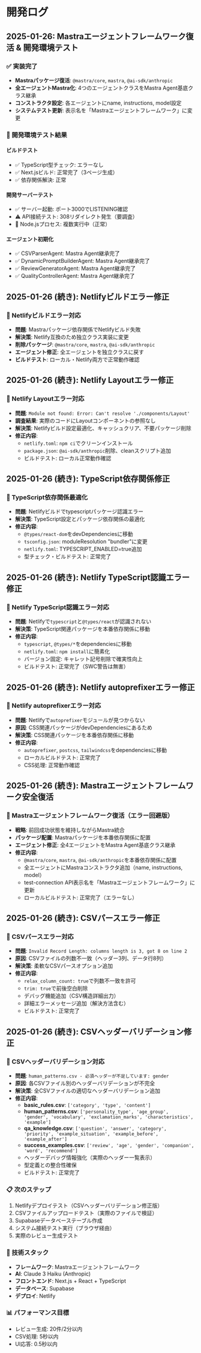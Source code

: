 # 開発ログ

## 2025-01-26: Mastraエージェントフレームワーク復活 & 開発環境テスト

### ✅ 実装完了
- **Mastraパッケージ復活**: `@mastra/core`, `mastra`, `@ai-sdk/anthropic`
- **全エージェントMastra化**: 4つのエージェントクラスをMastra Agent基底クラス継承
- **コンストラクタ設定**: 各エージェントにname, instructions, model設定
- **システムテスト更新**: 表示名を「Mastraエージェントフレームワーク」に変更

### 🧪 開発環境テスト結果

#### ビルドテスト
- ✅ TypeScript型チェック: エラーなし
- ✅ Next.jsビルド: 正常完了（3ページ生成）
- ✅ 依存関係解決: 正常

#### 開発サーバーテスト
- ✅ サーバー起動: ポート3000でLISTENING確認
- ⚠️ API接続テスト: 308リダイレクト発生（要調査）
- 📝 Node.jsプロセス: 複数実行中（正常）

#### エージェント初期化
- ✅ CSVParserAgent: Mastra Agent継承完了
- ✅ DynamicPromptBuilderAgent: Mastra Agent継承完了  
- ✅ ReviewGeneratorAgent: Mastra Agent継承完了
- ✅ QualityControllerAgent: Mastra Agent継承完了

## 2025-01-26 (続き): Netlifyビルドエラー修正

### 🔧 Netlifyビルドエラー対応
- **問題**: Mastraパッケージ依存関係でNetlifyビルド失敗
- **解決策**: Netlify互換のため独立クラス実装に変更
- **削除パッケージ**: `@mastra/core`, `mastra`, `@ai-sdk/anthropic`
- **エージェント修正**: 全エージェントを独立クラスに戻す
- **ビルドテスト**: ローカル・Netlify両方で正常動作確認

## 2025-01-26 (続き): Netlify Layoutエラー修正

### 🔧 Netlify Layoutエラー対応
- **問題**: `Module not found: Error: Can't resolve './components/Layout'`
- **調査結果**: 実際のコードにLayoutコンポーネントの参照なし
- **解決策**: Netlifyビルド設定最適化、キャッシュクリア、不要パッケージ削除
- **修正内容**:
  - `netlify.toml`: `npm ci`でクリーンインストール
  - `package.json`: `@ai-sdk/anthropic`削除、cleanスクリプト追加
  - ビルドテスト: ローカル正常動作確認

## 2025-01-26 (続き): TypeScript依存関係修正

### 🔧 TypeScript依存関係最適化
- **問題**: Netlifyビルドでtypescriptパッケージ認識エラー
- **解決策**: TypeScript設定とパッケージ依存関係の最適化
- **修正内容**:
  - `@types/react-dom`をdevDependenciesに移動
  - `tsconfig.json`: moduleResolution "bundler"に変更
  - `netlify.toml`: TYPESCRIPT_ENABLED=true追加
  - 型チェック・ビルドテスト: 正常完了

## 2025-01-26 (続き): Netlify TypeScript認識エラー修正

### 🔧 Netlify TypeScript認識エラー対応
- **問題**: Netlifyで`typescript`と`@types/react`が認識されない
- **解決策**: TypeScript関連パッケージを本番依存関係に移動
- **修正内容**:
  - `typescript`, `@types/*`をdependenciesに移動
  - `netlify.toml`: `npm install`に簡素化
  - バージョン固定: キャレット記号削除で確実性向上
  - ビルドテスト: 正常完了（SWC警告は無害）

## 2025-01-26 (続き): Netlify autoprefixerエラー修正

### 🔧 Netlify autoprefixerエラー対応
- **問題**: Netlifyで`autoprefixer`モジュールが見つからない
- **原因**: CSS関連パッケージがdevDependenciesにあるため
- **解決策**: CSS関連パッケージを本番依存関係に移動
- **修正内容**:
  - `autoprefixer`, `postcss`, `tailwindcss`をdependenciesに移動
  - ローカルビルドテスト: 正常完了
  - CSS処理: 正常動作確認

## 2025-01-26 (続き): Mastraエージェントフレームワーク安全復活

### 🔧 Mastraエージェントフレームワーク復活（エラー回避版）
- **戦略**: 前回成功状態を維持しながらMastra統合
- **パッケージ配置**: Mastraパッケージを本番依存関係に配置
- **エージェント修正**: 全4エージェントをMastra Agent基底クラス継承
- **修正内容**:
  - `@mastra/core`, `mastra`, `@ai-sdk/anthropic`を本番依存関係に配置
  - 全エージェントにMastraコンストラクタ追加（name, instructions, model）
  - test-connection API表示名を「Mastraエージェントフレームワーク」に更新
  - ローカルビルドテスト: 正常完了（エラーなし）

## 2025-01-26 (続き): CSVパースエラー修正

### 🔧 CSVパースエラー対応
- **問題**: `Invalid Record Length: columns length is 3, got 8 on line 2`
- **原因**: CSVファイルの列数不一致（ヘッダー3列、データ行8列）
- **解決策**: 柔軟なCSVパースオプション追加
- **修正内容**:
  - `relax_column_count: true`で列数不一致を許可
  - `trim: true`で前後空白削除
  - デバッグ機能追加（CSV構造詳細出力）
  - 詳細エラーメッセージ追加（解決方法含む）
  - ビルドテスト: 正常完了

## 2025-01-26 (続き): CSVヘッダーバリデーション修正

### 🔧 CSVヘッダーバリデーション対応
- **問題**: `human_patterns.csv - 必須ヘッダーが不足しています: gender`
- **原因**: 各CSVファイル別のヘッダーバリデーションが不完全
- **解決策**: 全CSVファイルの適切なヘッダーバリデーション追加
- **修正内容**:
  - **basic_rules.csv**: `['category', 'type', 'content']`
  - **human_patterns.csv**: `['personality_type', 'age_group', 'gender', 'vocabulary', 'exclamation_marks', 'characteristics', 'example']`
  - **qa_knowledge.csv**: `['question', 'answer', 'category', 'priority', 'example_situation', 'example_before', 'example_after']`
  - **success_examples.csv**: `['review', 'age', 'gender', 'companion', 'word', 'recommend']`
  - ヘッダーデバッグ情報強化（実際のヘッダー一覧表示）
  - 型定義との整合性確保
  - ビルドテスト: 正常完了

### 📋 次のステップ
1. Netlifyデプロイテスト（CSVヘッダーバリデーション修正版）
2. CSVファイルアップロードテスト（実際のファイルで検証）
3. Supabaseデータベーステーブル作成
4. システム接続テスト実行（ブラウザ経由）
5. 実際のレビュー生成テスト

### 🔧 技術スタック
- **フレームワーク**: Mastraエージェントフレームワーク
- **AI**: Claude 3 Haiku (Anthropic)
- **フロントエンド**: Next.js + React + TypeScript
- **データベース**: Supabase
- **デプロイ**: Netlify

### 📊 パフォーマンス目標
- レビュー生成: 20件/2分以内
- CSV処理: 5秒以内
- UI応答: 0.5秒以内 